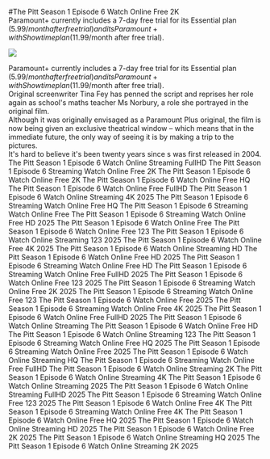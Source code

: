 #The Pitt Season 1 Episode 6 Watch Online Free 2K  
Paramount+ currently includes a 7-day free trial for its Essential plan ($5.99/month after free trial) and its Paramount+ with Showtime plan ($11.99/month after free trial).  
  
[![](https://i.imgur.com/qSNzIqt.png)](https://movie.rssnews.media/HwbquJuO.php)  
  
Paramount+ currently includes a 7-day free trial for its Essential plan ($5.99/month after free trial) and its Paramount+ with Showtime plan ($11.99/month after free trial).  
Original screenwriter Tina Fey has penned the script and reprises her role again as school's maths teacher Ms Norbury, a role she portrayed in the original film.  
Although it was originally envisaged as a Paramount Plus original, the film is now being given an exclusive theatrical window – which means that in the immediate future, the only way of seeing it is by making a trip to the pictures.  
It's hard to believe it's been twenty years since s was first released in 2004.  
The Pitt Season 1 Episode 6 Watch Online Streaming FullHD
The Pitt Season 1 Episode 6 Streaming Watch Online Free 2K
The Pitt Season 1 Episode 6 Watch Online Free 2K
The Pitt Season 1 Episode 6 Watch Online Free HQ
The Pitt Season 1 Episode 6 Watch Online Free FullHD
The Pitt Season 1 Episode 6 Watch Online Streaming 4K 2025
The Pitt Season 1 Episode 6 Streaming Watch Online Free HQ
The Pitt Season 1 Episode 6 Streaming Watch Online Free
The Pitt Season 1 Episode 6 Streaming Watch Online Free HD 2025
The Pitt Season 1 Episode 6 Watch Online Free
The Pitt Season 1 Episode 6 Watch Online Free 123
The Pitt Season 1 Episode 6 Watch Online Streaming 123 2025
The Pitt Season 1 Episode 6 Watch Online Free 4K 2025
The Pitt Season 1 Episode 6 Watch Online Streaming HD
The Pitt Season 1 Episode 6 Watch Online Free HD 2025
The Pitt Season 1 Episode 6 Streaming Watch Online Free HD
The Pitt Season 1 Episode 6 Streaming Watch Online Free FullHD 2025
The Pitt Season 1 Episode 6 Watch Online Free 123 2025
The Pitt Season 1 Episode 6 Streaming Watch Online Free 2K 2025
The Pitt Season 1 Episode 6 Streaming Watch Online Free 123
The Pitt Season 1 Episode 6 Watch Online Free 2025
The Pitt Season 1 Episode 6 Streaming Watch Online Free 4K 2025
The Pitt Season 1 Episode 6 Watch Online Free FullHD 2025
The Pitt Season 1 Episode 6 Watch Online Streaming
The Pitt Season 1 Episode 6 Watch Online Free HD
The Pitt Season 1 Episode 6 Watch Online Streaming 123
The Pitt Season 1 Episode 6 Streaming Watch Online Free HQ 2025
The Pitt Season 1 Episode 6 Streaming Watch Online Free 2025
The Pitt Season 1 Episode 6 Watch Online Streaming HQ
The Pitt Season 1 Episode 6 Streaming Watch Online Free FullHD
The Pitt Season 1 Episode 6 Watch Online Streaming 2K
The Pitt Season 1 Episode 6 Watch Online Streaming 4K
The Pitt Season 1 Episode 6 Watch Online Streaming 2025
The Pitt Season 1 Episode 6 Watch Online Streaming FullHD 2025
The Pitt Season 1 Episode 6 Streaming Watch Online Free 123 2025
The Pitt Season 1 Episode 6 Watch Online Free 4K
The Pitt Season 1 Episode 6 Streaming Watch Online Free 4K
The Pitt Season 1 Episode 6 Watch Online Free HQ 2025
The Pitt Season 1 Episode 6 Watch Online Streaming HD 2025
The Pitt Season 1 Episode 6 Watch Online Free 2K 2025
The Pitt Season 1 Episode 6 Watch Online Streaming HQ 2025
The Pitt Season 1 Episode 6 Watch Online Streaming 2K 2025